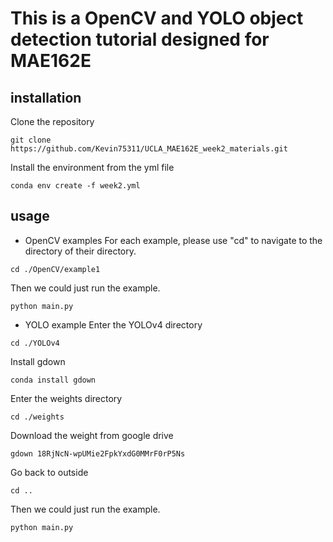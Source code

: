 # This is a OpenCV and YOLO object detection tutorial designed for MAE162E

## installation
Clone the repository
```
git clone https://github.com/Kevin75311/UCLA_MAE162E_week2_materials.git
```
Install the environment from the yml file
```
conda env create -f week2.yml
```

## usage 
* OpenCV examples
For each example, please use "cd" to navigate to the directory of their directory.
```
cd ./OpenCV/example1
```
Then we could just run the example.
```
python main.py
```
* YOLO example
Enter the YOLOv4 directory
```
cd ./YOLOv4
```
Install gdown
```
conda install gdown
```
Enter the weights directory
```
cd ./weights
```
Download the weight from google drive
```
gdown 18RjNcN-wpUMie2FpkYxdG0MMrF0rP5Ns
```
Go back to outside
```
cd ..
```
Then we could just run the example.
```
python main.py
```